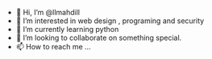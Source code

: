 - 👋 Hi, I’m @llmahdill
- 👀 I’m interested in web design , programing  and security
- 🌱 I’m currently learning python
- 💞️ I’m looking to collaborate on something special.
- 📫 How to reach me ...

<!---
llmahdill/llmahdill is a ✨ special ✨ repository because its `README.md` (this file) appears on your GitHub profile.
You can click the Preview link to take a look at your changes.
--->
